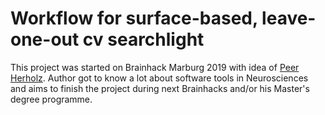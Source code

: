 # Workflow for surface-based, leave-one-out cv searchlight

This project was started on Brainhack Marburg 2019 with idea of [Peer Herholz](https://github.com/PeerHerholz). Author got to know a lot about software tools in Neurosciences and aims to finish the project during next Brainhacks and/or his Master's degree programme.

